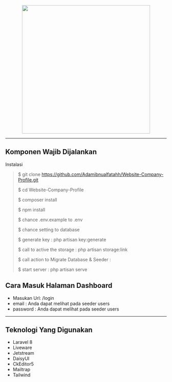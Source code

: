 <p align="center"><a href="https://laravel.com" target="_blank"><img src="https://raw.githubusercontent.com/laravel/art/master/logo-lockup/5%20SVG/2%20CMYK/1%20Full%20Color/laravel-logolockup-cmyk-red.svg" width="400"></a></p>

<hr>

<h2>Komponen Wajib Dijalankan</h2>
<p>Instalasi</p>

> $ git clone https://github.com/Adamibnualfatahh/Website-Company-Profile.git
>
>$ cd Website-Company-Profile
>
>$ composer install
>
>$ npm install
>
>$ chance .env.example to .env
>
>$ chance setting to database
>
>$ generate key : php artisan key:generate
>
>$ call to active the storage : php artisan storage:link
>
>$ call action to Migrate Database & Seeder : 
>
>$ start server : php artisan serve

<h2>Cara Masuk Halaman Dashboard</h2>

* Masukan Url: /login
* email : Anda dapat melihat pada seeder users
* password : Anda dapat melihat pada seeder users

<hr>
<h2>Teknologi Yang Digunakan</h2>
<ul>
    <li>Laravel 8</li>
    <li>Liveware</li>
    <li>Jetstream</li>
    <li>DaisyUI</li>
    <li>CkEditor5</li>
    <li>Mailtrap</li>
    <li>Tailwind</li>
</ul>
